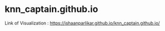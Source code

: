 # knn_captain.github.io

Link of Visualization : https://ishaanparlikar.github.io/knn_captain.github.io/
